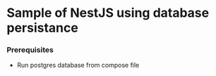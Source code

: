 # Sample of NestJS using database persistance

### Prerequisites

- Run postgres database from compose file